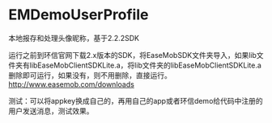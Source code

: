 # EMDemoUserProfile
本地报存和处理头像昵称，基于2.2.2SDK

运行之前到环信官网下载2.x版本的SDK，将EaseMobSDK文件夹导入，如果lib文件夹有libEaseMobClientSDKLite.a，将lib文件夹的libEaseMobClientSDKLite.a删除即可运行，如果没有，则不用删除，直接运行。http://www.easemob.com/downloads

测试：可以将appkey换成自己的，再用自己的app或者环信demo给代码中注册的用户发送消息，测试效果。
